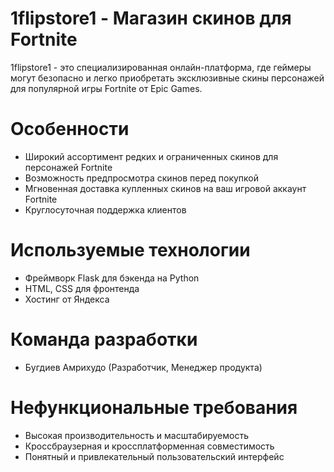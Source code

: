 # 1flipstore1 - Магазин скинов для Fortnite

1flipstore1 - это специализированная онлайн-платформа, где геймеры могут безопасно и легко приобретать эксклюзивные скины персонажей для популярной игры Fortnite от Epic Games.

# Особенности
* Широкий ассортимент редких и ограниченных скинов для персонажей Fortnite
* Возможность предпросмотра скинов перед покупкой
* Мгновенная доставка купленных скинов на ваш игровой аккаунт Fortnite
* Круглосуточная поддержка клиентов

# Используемые технологии
* Фреймворк Flask для бэкенда на Python
* HTML, CSS для фронтенда
* Хостинг от Яндекса

# Команда разработки
* Бугдиев Амрихудо (Разработчик, Менеджер продукта)

# Нефункциональные требования
* Высокая производительность и масштабируемость
* Кроссбраузерная и кроссплатформенная совместимость
* Понятный и привлекательный пользовательский интерфейс
